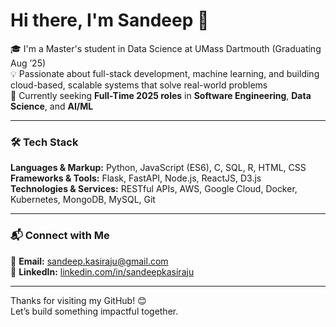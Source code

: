 # Hi there, I'm Sandeep 👋

🎓 I'm a Master's student in Data Science at UMass Dartmouth (Graduating Aug ’25)  
💡 Passionate about full-stack development, machine learning, and building cloud-based, scalable systems that solve real-world problems  
🚀 Currently seeking **Full-Time 2025 roles** in **Software Engineering**, **Data Science**, and **AI/ML**

---

### 🛠 Tech Stack

**Languages & Markup:** Python, JavaScript (ES6), C, SQL, R, HTML, CSS  
**Frameworks & Tools:** Flask, FastAPI, Node.js, ReactJS, D3.js  
**Technologies & Services:** RESTful APIs, AWS, Google Cloud, Docker, Kubernetes, MongoDB, MySQL, Git

---

### 📬 Connect with Me

📧 **Email:** [sandeep.kasiraju@gmail.com](mailto:sandeep.kasiraju@gmail.com)  
📍 **LinkedIn:** [linkedin.com/in/sandeepkasiraju](https://www.linkedin.com/in/sandeepkasiraju)

---

Thanks for visiting my GitHub! 😊  
Let’s build something impactful together.
